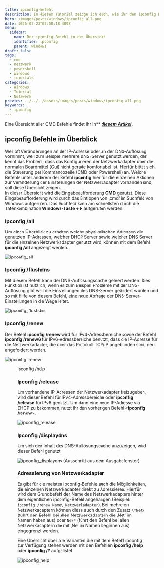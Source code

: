 ```yaml
---
title: ipconfig-befehl
description: In diesem Tutorial zeicge ich euch, wie ihr den ipconfig Befehl nutzen könnt. 
hero: /images/posts/windows/ipconfig_all.png
date: 2025-07-23T07:50:18.409Z
menu:
  sidebar:
    name: Der ipconfig-Befehl in der Übersicht
    identifier: ipconfig
    parent: windows
draft: false
tags:
  - cmd
  - netzwerk
  - powershell
  - windows
  - tutorials
categories:
  - Windows
  - Tutorial
  - Netzwerk
preview: ../../../assets/images/posts/windows/ipconfig_all.png
keywords:
  - ipconfig
---
```

Eine Übersicht aller CMD Befehle findet ihr in** [**_diesem Artikel_**](https://secure-bits.org/cmd-befehle-unter-windows-im-ueberblick/)**.**

## ipconfig Befehle im Überblick

Wer oft Veränderungen an der IP-Adresse oder an der DNS-Auflösung vornimmt, weil zum Beispiel mehrere DNS-Server genutzt werden, der kennt das Problem, dass das Konfigurieren der Netzwerkadapter über die normalen Boardmittel (Gui) nicht gerade komfortabel ist. Hierfür bittet sich die Steuerung per Kommandozeile (CMD oder Powershell) an. Welche Befehle unter anderem der Befehl **ipconfig** hier für die einzelnen Aktionen zur Veränderung der Einstellungen der Netzwerkadapter vorhanden sind, soll diese Übersicht zeigen.  
In dieser Übersicht wird die Eingabeaufforderung **CMD** genutzt. Diese Eingabeaufforderung wird durch das Eintippen von ‚cmd‘ im Suchfeld von Windows aufgerufen. Das Suchfeld kann am schnellsten durch die Tatenkombination **Windows-Taste + R** aufgerufen werden.

### Ipconfig /all

Um einen Überblick zu erhalten welche physikalischen Adressen die genutzten IP-Adressen, welcher DHCP Server sowie welcher DNS Server für die einzelnen Netzwerkadapter genutzt wird, können mit dem Befehl **ipconfig /all** angezeigt werden.

![ipconfig_all](/images/posts/windows/ipconfig_all.png)

### Ipconfig /flushdns

Mit diesem Befehl kann der DNS-Auflösungscache geleert werden. Dies Funktion ist nützlich, wenn es zum Beispiel Probleme mit der DNS-Auflösung gibt weil die Einstellungen des DNS-Server geändert wurden und so mit Hilfe von diesem Befehl, eine neue Abfrage der DNS-Server-Einstellungen in die Wege leitet.

![ipconfig_flushdns](/images/posts/windows/ipconfig_flushdns.png)


### Ipconfig /renew

Der Befehl **ipconfig /renew** wird für IPv4-Adressbereiche sowie der Befehl **ipconfig /renew6** für IPv6-Adressbereiche benutzt, dass die IP-Adresse für die Netzwerkadapter, die über das Protokoll TCP/IP angebunden sind, neu angefordert werden.

![ipconfig_renew](/images/posts/windows/ipconfig_renew.png)

<figure>

<figcaption>

ipconfig /help
### Ipconfig /release

Um vorhandene IP-Adressen der Netzwerkadapter freizugeben, wird dieser Befehl für IPv4-Adressbereiche oder **ipconfig /release** für IPv6 genutzt. Um dann eine neue IP-Adresse via DHCP zu bekommen, nutzt ihr den vorherigen Befehl <**ipconfig /renew**\>.

![ipconfig_release](/images/posts/windows/ipconfig_release.png)


### Ipconfig /displaydns

Um sich den Inhalt des DNS-Auflösungscache anzuzeigen, wird dieser Befehl genutzt.

![ipconfig_displaydns (Ausschnitt aus dem Ausgabefenster)](/images/posts/windows/ipconfig_displaydns.png)


### Adressierung von Netzwerkadapter

Es gibt für die meisten ipconfig-Befehle auch die Möglichkeiten, die einzelnen Netzwerkadapter direkt zu Adressieren. Hierfür wird dem Grundbefehl der Name des Netzwerkadapters hinter dem eigentlichen ipconfig-Befehl angehangen (Beispiel: `ipconfig /renew Name\_Netzwerkadapter`). Bei mehreren Netzwerkadaptern können diese auch durch den Zusatz `\*Net\` (führt den Befehl bei allen Netzwerkadaptern die ‚Net‘ im Namen haben aus) oder `Ne\*` (führt den Befehl bei allen Netzwerkadaptern die mit ‚Ne‘ im Namen beginnen aus) eingegrenzt werden.

Eine Übersicht über alle Varianten die mit dem Befehl ipconfig zur Verfügung stehen werden mit den Befehlen **ipconfig /help** oder **ipconfig /?** aufgelistet.

![ipconfig_help](/images/posts/windows/ipconfig_help.png)
